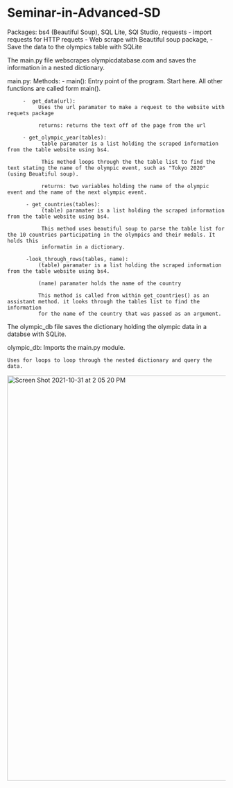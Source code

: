 # Seminar-in-Advanced-SD
Packages: bs4 (Beautiful Soup), SQL Lite, SQl Studio, requests
      - import requests for HTTP requets
      - Web scrape with Beautiful soup package, 
      - Save the data to the olympics table with SQLite 
      
The main.py file webscrapes olympicdatabase.com and saves the information in a nested dictionary.

main.py:
    Methods:
         -  main(): 
              Entry point of the program. Start here. All other functions are called form main().

         -  get_data(url):
              Uses the url paramater to make a request to the website with requets package
              
              returns: returns the text off of the page from the url
              
         - get_olympic_year(tables):
               table paramater is a list holding the scraped information from the table website using bs4.
               
               This method loops through the the table list to find the text stating the name of the olympic event, such as "Tokyo 2020" (using Beuatiful soup).
               
               returns: two variables holding the name of the olympic event and the name of the next olympic event.
               
          - get_countries(tables):
               (table) paramater is a list holding the scraped information from the table website using bs4.
               
               This method uses beautiful soup to parse the table list for the 10 countries participating in the olympics and their medals. It holds this
               informatin in a dictionary.
               
          -look_through_rows(tables, name):
              (table) paramater is a list holding the scraped information from the table website using bs4.
              
              (name) paramater holds the name of the country 
              
              This method is called from within get_countries() as an assistant method. it looks through the tables list to find the information
              for the name of the country that was passed as an argument.
              
The olympic_db file saves the dictionary holding the olympic data in a databse with SQLite.

olympic_db:
    Imports the main.py module.
    
    Uses for loops to loop through the nested dictionary and query the data.
    
    
   <img width="934" alt="Screen Shot 2021-10-31 at 2 05 20 PM" src="https://user-images.githubusercontent.com/70460601/139597884-aa2a9678-677c-4d89-8305-0898e81efea4.png">

   
      
